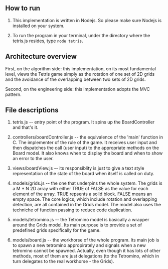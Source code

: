 ##	How to run

1. This implementation is written in Nodejs. So please make sure Nodejs is installed on your system.

2. To run the program in your terminal, under the directory where the tetris.js resides, type ```node tetris```.


##	Architecture overview


First, on the algorithm side: this implementation, on its most fundamental level, views the Tetris game simply as the rotation of one set of 2D grids and the avoidance of the overlapping between two sets of 2D grids.  

Second, on the engineering side: this implementation adopts the MVC pattern. 


##	File descriptions


1. tetris.js -- entry point of the program. It spins up the BoardController and that's it.

2. controllers/boardController.js -- the equivalence of the 'main' function in C. The implementer of the rule of the game. It receives user input and then dispatches the call (user input) to the appropriate methods on the Board model. It also knows when to display the board and when to show an error to the user.

3. views/boardView.js -- its responsiblity is just to give a text style representation of the state of the board when itself is called on duty.

4. models/grids.js -- the one that underpins the whole system. The grids is a M * N 2D array with either TRUE of FALSE as the value for each element of the array. TRUE repsents a solid block. FALSE means an empty space. The core logics, which include rotation and overlapping detection, are all contained in the Grids model. The model also uses the techniche of function passing to reduce code duplication.

5. models/tetromino.js -- the Tetromino model is basically a wrapper around the Grids model. Its main purpose is to provide a set of predefined grids specifically for the game.

6. models/board.js -- the workhorse of the whole program. Its main job is to spawn a new tetromino appropirately and signals when a new tetromino cannot be spawned. Actually, even though it has lots of other methods, most of them are just delegations (to the Tetromino, which in turn delegates to the real workhorse - the Grids).